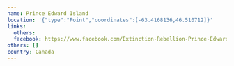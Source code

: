 ```yaml
---
name: Prince Edward Island
location: '{"type":"Point","coordinates":[-63.4168136,46.510712]}'
links:
  others: 
  facebook: https://www.facebook.com/Extinction-Rebellion-Prince-Edward-Island-330965547487923/?ref=br_rs
others: []
country: Canada
---
```

